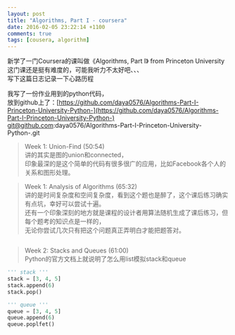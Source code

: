 ```yaml
---
layout: post
title: "Algorithms, Part I - coursera"
date: 2016-02-05 23:22:14 +1100
comments: true
tags: [cousera, algorithm]
---
```


新学了一门Coursera的课叫做《Algorithms, Part I》 from Princeton University    
这门课还是挺有难度的，可能我听力不太好吧、、、    
写下这篇日志记录一下心路历程    

<!--more-->

我写了一份作业用到的python代码，    
放到github上了：[https://github.com/daya0576/Algorithms-Part-I-Princeton-University-Python-](https://github.com/daya0576/Algorithms-Part-I-Princeton-University-Python-)    
git@github.com:daya0576/Algorithms-Part-I-Princeton-University-Python-.git

> Week 1: Union-Find (50:54)    
讲的其实是图的union和connected，    
印象最深的是这个简单的代码有很多很广的应用，比如Facebook各个人的关系和图形处理。    


> Week 1: Analysis of Algorithms (65:32)    
讲的是时间复杂度和空间复杂度，看到这个题也是醉了，这个课后练习确实有点坑，幸好可以尝试十遍。    
还有一个印象深刻的地方就是课程的设计者用算法随机生成了课后练习，但每个题考的知识点是一样的，    
无论你尝试几次只有把这个问题真正弄明白才能把题答对。   
<img  style="max-height:430px" class="lazy" data-original="/images/blog/160205_algorithm_coursera/algorithm.jpg">
 

> Week 2: Stacks and Queues (61:00)   
Python的官方文档上就说明了怎么用list模拟stack和queue     
``` python
''' stack '''
stack = [3, 4, 5]
stack.append(6)
stack.pop()

''' queue '''
queue = [3, 4, 5]
queue.append(6)
queue.poplfet()
```
 










